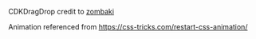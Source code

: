 CDKDragDrop credit to [zombaki](https://stackblitz.com/edit/drag-drop-inside-another-container?file=app%2Fcdk-drag-drop-connected-sorting-example.html)

Animation referenced from https://css-tricks.com/restart-css-animation/
